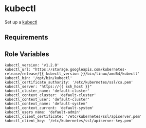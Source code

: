 kubectl
=========

Set up a [kubectl](http://kubernetes.io/docs/user-guide/kubectl-overview/)

Requirements
------------



Role Variables
--------------
```
kubectl_version: 'v1.2.0'
kubectl_url: "https://storage.googleapis.com/kubernetes-release/release/{{ kubectl_version }}/bin/linux/amd64/kubectl"
kubectl_bin: '/opt/bin/kubectl'
kubectl_certificate_authority: '/etc/kubernetes/ssl/ca.pem'
kubectl_server: "https://{{ ssh_host }}"
kubectl_cluster_name: 'default-cluster'
kubectl_context_cluster: 'default-cluster'
kubectl_context_user: 'default-cluster'
kubectl_context_name: 'default-system'
kubectl_context_current: 'default-system'
kubectl_users_name: 'default-admin'
kubectl_client_certificate: '/etc/kubernetes/ssl/apiserver.pem'
kubectl_client_key: '/etc/kubernetes/ssl/apiserver-key.pem'


```

